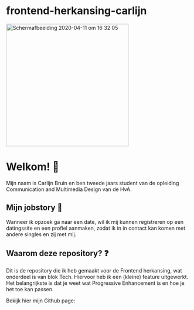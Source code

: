 # frontend-herkansing-carlijn

<img width="334" alt="Schermafbeelding 2020-04-11 om 16 32 05" src="https://user-images.githubusercontent.com/59669604/79046567-0ac29000-7c12-11ea-9d2d-f5a44a348ca5.png">

# Welkom! :wave:

Mijn naam is Carlijn Bruin en ben tweede jaars student van de opleiding Communication and Multimedia Design van de HvA.

## Mijn jobstory :briefcase:

Wanneer ik opzoek ga naar een date, wil ik mij kunnen registreren op een datingssite en een profiel aanmaken, zodat ik in in contact kan komen met andere singles en zij met mij.

## Waarom deze repository? :question:

Dit is de repository die ik heb gemaakt voor de Frontend herkansing, wat onderdeel is van blok Tech. Hiervoor heb ik een (kleine) feature uitgewerkt.
Het belangrijkste is dat je weet wat Progressive Enhancement is en hoe je het toe kan passen.

Bekijk hier mijn Github page: 
